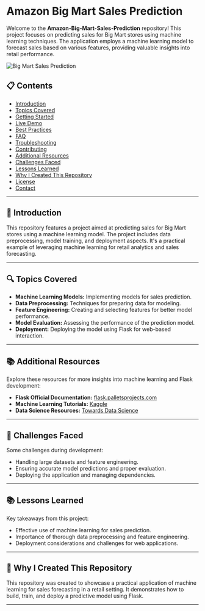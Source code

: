 # Amazon Big Mart Sales Prediction

Welcome to the **Amazon-Big-Mart-Sales-Prediction** repository! This project focuses on predicting sales for Big Mart stores using machine learning techniques. The application employs a machine learning model to forecast sales based on various features, providing valuable insights into retail performance.

![Big Mart Sales Prediction](https://private-user-images.githubusercontent.com/209231332/466363362-614907a6-b395-4fc3-bdae-0cfbd1b4de04.png?jwt=eyJhbGciOiJIUzI1NiIsInR5cCI6IkpXVCJ9.eyJpc3MiOiJnaXRodWIuY29tIiwiYXVkIjoicmF3LmdpdGh1YnVzZXJjb250ZW50LmNvbSIsImtleSI6ImtleTUiLCJleHAiOjE3NTI1NjU2MzYsIm5iZiI6MTc1MjU2NTMzNiwicGF0aCI6Ii8yMDkyMzEzMzIvNDY2MzYzMzYyLTYxNDkwN2E2LWIzOTUtNGZjMy1iZGFlLTBjZmJkMWI0ZGUwNC5wbmc_WC1BbXotQWxnb3JpdGhtPUFXUzQtSE1BQy1TSEEyNTYmWC1BbXotQ3JlZGVudGlhbD1BS0lBVkNPRFlMU0E1M1BRSzRaQSUyRjIwMjUwNzE1JTJGdXMtZWFzdC0xJTJGczMlMkZhd3M0X3JlcXVlc3QmWC1BbXotRGF0ZT0yMDI1MDcxNVQwNzQyMTZaJlgtQW16LUV4cGlyZXM9MzAwJlgtQW16LVNpZ25hdHVyZT0zZjljNjQwN2E5NWY2ZGYwMzU5MzY2NzBiMjhhNTU1N2M2NzhlMWIyZThmYTIyY2JmMTljMDY0OWIwYzg3MzFmJlgtQW16LVNpZ25lZEhlYWRlcnM9aG9zdCJ9.qtHEERPTOR4ebJwqPEiYid-6bcXXHhbwWV1P6mM0qWw)

## 📋 Contents

- [Introduction](#introduction)
- [Topics Covered](#topics-covered)
- [Getting Started](#getting-started)
- [Live Demo](#live-demo)
- [Best Practices](#best-practices)
- [FAQ](#faq)
- [Troubleshooting](#troubleshooting)
- [Contributing](#contributing)
- [Additional Resources](#additional-resources)
- [Challenges Faced](#challenges-faced)
- [Lessons Learned](#lessons-learned)
- [Why I Created This Repository](#why-i-created-this-repository)
- [License](#license)
- [Contact](#contact)

---

## 📖 Introduction

This repository features a project aimed at predicting sales for Big Mart stores using a machine learning model. The project includes data preprocessing, model training, and deployment aspects. It's a practical example of leveraging machine learning for retail analytics and sales forecasting.

---

## 🔍 Topics Covered

- **Machine Learning Models:** Implementing models for sales prediction.
- **Data Preprocessing:** Techniques for preparing data for modeling.
- **Feature Engineering:** Creating and selecting features for better model performance.
- **Model Evaluation:** Assessing the performance of the prediction model.
- **Deployment:** Deploying the model using Flask for web-based interaction.

---
## 📚 Additional Resources

Explore these resources for more insights into machine learning and Flask development:

- **Flask Official Documentation:** [flask.palletsprojects.com](https://flask.palletsprojects.com/)
- **Machine Learning Tutorials:** [Kaggle](https://www.kaggle.com/learn/overview)
- **Data Science Resources:** [Towards Data Science](https://towardsdatascience.com/)

---

## 💪 Challenges Faced

Some challenges during development:

- Handling large datasets and feature engineering.
- Ensuring accurate model predictions and proper evaluation.
- Deploying the application and managing dependencies.

---

## 📚 Lessons Learned

Key takeaways from this project:

- Effective use of machine learning for sales prediction.
- Importance of thorough data preprocessing and feature engineering.
- Deployment considerations and challenges for web applications.

---

## 🌟 Why I Created This Repository

This repository was created to showcase a practical application of machine learning for sales forecasting in a retail setting. It demonstrates how to build, train, and deploy a predictive model using Flask.

---

